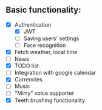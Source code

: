 ## Basic functionality:

- [x] Authentication
    - [x] JWT
    - [ ] Saving users' settings
    - [ ] Face recognition
- [x] Fetch weather, local time
- [ ] News
- [x] TODO list
- [ ] Integration with google calendar
- [x] Currencies
- [ ] Music
- [ ] "Mirry" voice supporter
- [x] Teeth brushing functionality